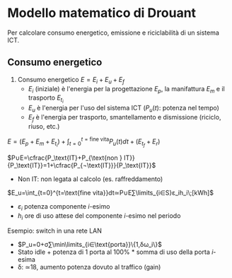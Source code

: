 # Modello matematico di Drouant

Per calcolare consumo energetico, emissione e riciclabilità di un sistema ICT.

## Consumo energetico

1. Consumo energetico
   $E=E_i+E_u+E_f$
	- $E_i$ (iniziale) è l'energia per la progettazione $E_p$, la manifattura $E_m$ e il trasporto $E_{t_i}$
	- $E_u$ è l'energia per l'uso del sistema ICT ($P_u(t)$: potenza nel tempo)
	- $E_f$ è l'energia per trasporto, smantellamento e dismissione (riciclo, riuso, etc.)

$E=(E_p+E_m+E_{t_i})+\int_{t=0}^{t=\text{fine vita}} P_u(t)dt+(E_{t_f}+E_r)$

$P∪E=\cfrac{P_\text{IT}+P_{\text{non } IT}}{P_\text{IT}}=1+\cfrac{P_{¬\text{IT}}}{P_\text{IT}}$
- Non IT: non legata al calcolo (es. raffreddamento)

$E_u=\int_{t=0}^{t=\text{fine vita}}dt≃P∪E∑\limits_{i∈S}ε_ih_i\;[kWh]$
- $ε_i$ potenza componente $i$-esimo
- $h_i$ ore di uso attese del componente $i$-esimo nel periodo

Esempio: switch in una rete LAN
- $P_u=0+σ∑\min\limits_{i∈\text{porta}}\{1,δω_i\}$
- Stato idle + potenza di 1 porta al 100% * somma di uso della porta $i$-esima
- δ: ≃18, aumento potenza dovuto al traffico (gain) 